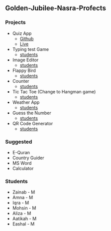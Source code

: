 ## Golden-Jubilee-Nasra-Profects

### Projects

- Quiz App
  - [Github](https://github.com/AzaanUllah-Khan/Math-Quiz)
  - [Live](https://math-quiz-azaan.netlify.app/)
- Typing test Game
  - [students](link)
- Image Editor
  - [students](link)
- Flappy Bird
  - [students](link)
- Counter
  - [students](link)
- Tic Tac Toe (Change to Hangman game)
  - [students](link)
- Weather App
  - [students](link)
- Guess the Number
  - [students](link)
- QR Code Generator
  -  [students](link)
 
### Suggested

- E-Quran
- Country Guider
- MS Word
- Calculator
 
### Students

- Zainab - M
- Amna - M
- Iqra - M
- Mohsin - M
- Aliza - M
- Aatikah - M
- Eashal - M
